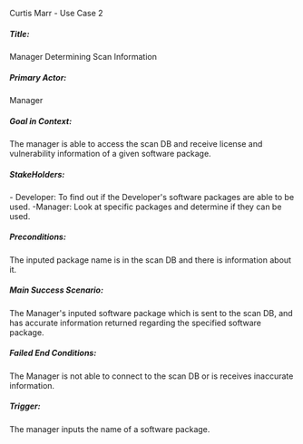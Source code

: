 Curtis Marr - Use Case 2

<h5>Title:</h5> 
    Manager Determining Scan Information

<h5>Primary Actor: </h5> 
    Manager

<h5>Goal in Context: </h5> 
    The manager is able to access the scan DB and receive license and vulnerability information of a given software package.

<h5>StakeHolders:</h5> 
    - Developer: To find out if the Developer's software packages are able to be used.
     -Manager: Look at specific packages and determine if they can be used.
    

<h5>Preconditions:</h5> 
    The inputed package name is in the scan DB and there is information about it.

<h5>Main Success Scenario:</h5> 
    The Manager's inputed software package which is sent to the scan DB, and has accurate information returned regarding
    the specified software package. 
    
<h5>Failed End Conditions:</h5> 
    The Manager is not able to connect to the scan DB or is receives inaccurate information.

<h5>Trigger:</h5> 
    The manager inputs the name of a software package.
